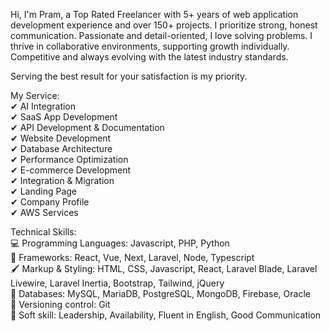 Hi, I'm Pram, a Top Rated Freelancer with 5+ years of web application development experience and over 150+ projects. I prioritize strong, honest communication. Passionate and detail-oriented, I love solving problems. I thrive in collaborative environments, supporting growth individually. Competitive and always evolving with the latest industry standards.

Serving the best result for your satisfaction is my priority.

My Service:<br>
✔ AI Integration<br>
✔ SaaS App Development<br>
✔ API Development & Documentation<br>
✔ Website Development<br>
✔ Database Architecture<br>
✔ Performance Optimization<br>
✔ E-commerce Development<br>
✔ Integration & Migration<br>
✔ Landing Page<br>
✔ Company Profile<br>
✔ AWS Services<br>

Technical Skills:<br>
💻 Programming Languages: Javascript, PHP, Python<br>
🔎 Frameworks: React, Vue, Next, Laravel, Node, Typescript<br>
🖌️ Markup & Styling: HTML, CSS, Javascript, React, Laravel Blade, Laravel Livewire, Laravel Inertia, Bootstrap, Tailwind, jQuery<br>
💾 Databases: MySQL, MariaDB, PostgreSQL, MongoDB, Firebase, Oracle<br>
🔶 Versioning control: Git<br>
🔷 Soft skill: Leadership, Availability, Fluent in English, Good Communication<br>
